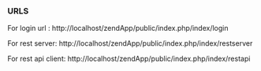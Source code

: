 ### URLS
For login url : http://localhost/zendApp/public/index.php/index/login

For rest server: http://localhost/zendApp/public/index.php/index/restserver

For rest api client: http://localhost/zendApp/public/index.php/index/restapi
